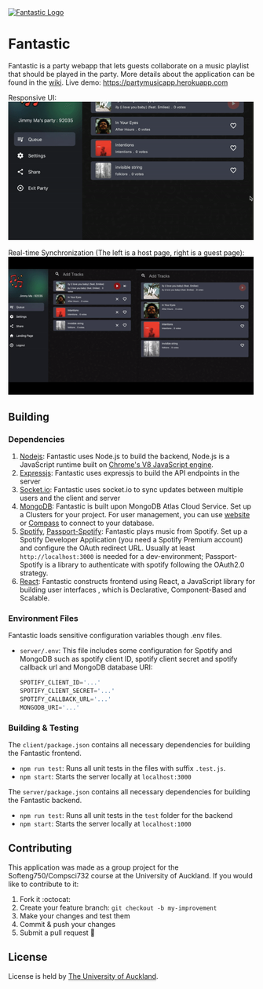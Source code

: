 <a href="https://fantastic.com/">
    <img title="Fantastic Logo" height="150" src="https://github.com/BennyChun/Group-9-Amethyst-Ant/blob/master/client/src/image/logo.png">
</a>

# Fantastic 


Fantastic is a party webapp that lets guests collaborate on a music playlist that should be played in the party. More details about the application can be found in the [wiki](https://github.com/BennyChun/Group-9-Amethyst-Ant/wiki). Live demo: https://partymusicapp.herokuapp.com<br/>

Responsive UI:<br/>
<img title="A screenshot of particle effect" width="500" src="responsive_ui.gif">

Real-time Synchronization (The left is a host page, right is a guest page):<br/>
<img title="A screenshot of particle effect" width="500" src="synchronization.gif">

## Building

### Dependencies

1. [Nodejs](https://nodejs.org): Fantastic uses Node.js to build the backend, Node.js is a JavaScript runtime built on [Chrome's V8 JavaScript engine](https://v8.dev/).
1. [Expressjs](https://expressjs.com/): Fantastic uses expressjs to build the API endpoints in the server
1. [Socket.io](https://socket.io/): Fantastic uses socket.io to sync updates between multiple users and the client and server
1. [MongoDB](https://www.mongodb.com/): Fantastic is built upon MongoDB Atlas Cloud Service. Set up a Clusters for your project. For user management, you can use [website](https://cloud.mongodb.com) or [Compass](https://www.mongodb.com/products/compass) to connect to your database.
1. [Spotify](https://beta.developer.spotify.com/), [Passport-Spotify](https://github.com/JMPerez/passport-spotify): Fantastic plays music from Spotify. Set up a Spotify Developer Application (you need a Spotify Premium account) and configure the OAuth redirect URL. Usually at least `http://localhost:3000` is needed for a dev-environment; Passport-Spotify is a library to authenticate with spotify following the OAuth2.0 strategy.
1. [React](https://reactjs.org/): Fantastic constructs frontend using React, a JavaScript library for building user interfaces , which is Declarative, Component-Based and Scalable.

### Environment Files

Fantastic loads sensitive configuration variables though .env files.

- `server/.env`: This file includes some configuration for Spotify and MongoDB such as spotify client ID, spotify client secret and spotify callback url and MongoDB database URI:
    ```js
    SPOTIFY_CLIENT_ID='...'
    SPOTIFY_CLIENT_SECRET='...'
    SPOTIFY_CALLBACK_URL='...'
    MONGODB_URI='...'
    ```


### Building & Testing

The `client/package.json` contains all necessary dependencies for building the Fantastic frontend.
- `npm run test`: Runs all unit tests in the files with suffix `.test.js`.
- `npm start`: Starts the server locally at `localhost:3000`

The `server/package.json` contains all necessary dependencies for building the Fantastic backend.
- `npm run test`: Runs all unit tests in the `test` folder for the backend 
- `npm start`: Starts the server locally at `localhost:1000`


## Contributing
This application was made as a group project for the Softeng750/Compsci732 course at the University of Auckland. If you would like to contribute to it:

1. Fork it :octocat:
1. Create your feature branch: `git checkout -b my-improvement`
1. Make your changes and test them
1. Commit & push your changes
1. Submit a pull request :rocket:

## License

License is held by [The University of Auckland](https://www.auckland.ac.nz/en.html).

